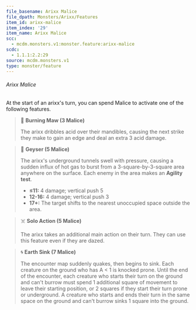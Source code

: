 ```yaml
---
file_basename: Arixx Malice
file_dpath: Monsters/Arixx/Features
item_id: arixx-malice
item_index: '29'
item_name: Arixx Malice
scc:
  - mcdm.monsters.v1:monster.feature:arixx-malice
scdc:
  - 1.1.1:2.2:29
source: mcdm.monsters.v1
type: monster/feature
---
```


###### Arixx Malice

At the start of an arixx's turn, you can spend Malice to activate one of the following features.

<!-- -->
> 👤 **Burning Maw (3 Malice)**
>
> The arixx dribbles acid over their mandibles, causing the next strike they make to gain an edge and deal an extra 3 acid damage.

<!-- -->
> 🔳 **Geyser (5 Malice)**
>
> The arixx's underground tunnels swell with pressure, causing a sudden influx of hot gas to burst from a 3-square-by-3-square area anywhere on the surface. Each enemy in the area makes an **Agility test**.
>
> - **≤11:** 4 damage; vertical push 5
> - **12-16:** 4 damage; vertical push 3
> - **17+:** The target shifts to the nearest unoccupied space outside the area.

<!-- -->
> ☠️ **Solo Action (5 Malice)**
>
> The arixx takes an additional main action on their turn. They can use this feature even if they are dazed.

<!-- -->
> 🌀 **Earth Sink (7 Malice)**
>
> The encounter map suddenly quakes, then begins to sink. Each creature on the ground who has A < 1 is knocked prone. Until the end of the encounter, each creature who starts their turn on the ground and can't burrow must spend 1 additional square of movement to leave their starting position, or 2 squares if they start their turn prone or underground. A creature who starts and ends their turn in the same space on the ground and can't burrow sinks 1 square into the ground.
